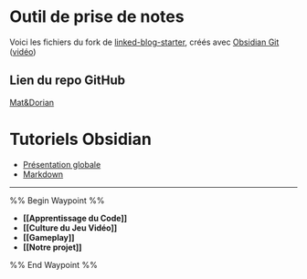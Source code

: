 # Outil de prise de notes
Voici les fichiers du fork de [linked-blog-starter](https://github.com/matthewwong525/linked-blog-starter), créés avec [Obsidian Git](https://linked-blog-starter.vercel.app/connect-obsidian-vault-with-github) ([vidéo](https://www.youtube.com/watch?v=5YZz38U20ws))

## Lien du repo GitHub
[Mat&Dorian](https://github.com/TheMenethil/Mat-Dorian)

# Tutoriels Obsidian
* [Présentation globale](https://www.youtube.com/watch?v=qlCcWmyZRXI)
* [Markdown](https://www.youtube.com/watch?v=9ft9G6JUfO0)

----

%% Begin Waypoint %%
- **[[Apprentissage du Code]]**
- **[[Culture du Jeu Vidéo]]**
- **[[Gameplay]]**
- **[[Notre projet]]**

%% End Waypoint %%
